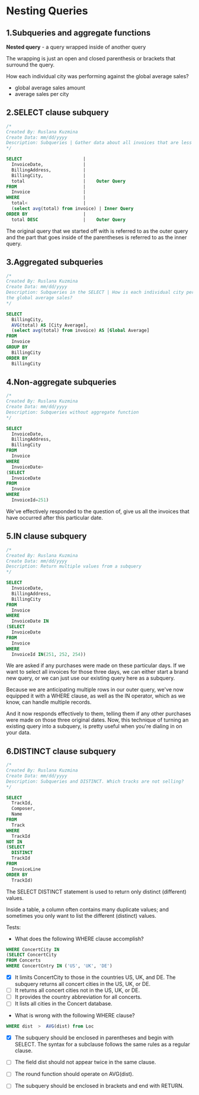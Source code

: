 # Nesting Queries

## 1.Subqueries and aggregate functions

**Nested query** - a query wrapped inside of another query

The wrapping is just an open and closed parenthesis or brackets that surround the
query.

How each individual city was performing against the global average sales?

- global average sales amount
- average sales per city

## 2.SELECT clause subquery

```sql
/*
Created By: Ruslana Kuzmina
Create Data: mm/dd/yyyy
Description: Subqueries | Gather data about all invoices that are less than this average?
*/

SELECT                       |
  InvoiceDate,               |
  BillingAddress,            |
  BillingCity,               |
  total                      |    Outer Query
FROM                         |
  Invoice                    |
WHERE                        |
  total<                     |
  (select avg(total) from invoice) | Inner Query
ORDER BY                     |
  total DESC                 |    Outer Query
```

The original query that we started off with is referred to as the outer query and
the part that goes inside of the parentheses is referred to as the inner query.

## 3.Aggregated subqueries

```sql
/*
Created By: Ruslana Kuzmina
Create Data: mm/dd/yyyy
Description: Subqueries in the SELECT | How is each individual city performing against
the global average sales?
*/

SELECT
  BillingCity,
  AVG(total) AS [City Average],
  (select avg(total) from invoice) AS [Global Average]
FROM
  Invoice
GROUP BY
  BillingCity
ORDER BY
  BillingCity
```

## 4.Non-aggregate subqueries

```sql
/*
Created By: Ruslana Kuzmina
Create Data: mm/dd/yyyy
Description: Subqueries without aggregate function
*/

SELECT
  InvoiceDate,
  BillingAddress,
  BillingCity
FROM
  Invoice
WHERE
  InvoiceDate>
(SELECT
  InvoiceDate
FROM
  Invoice
WHERE
  InvoiceId=251)
```

We've effectively responded to the question of, give us all the invoices that have
occurred after this particular date.

## 5.IN clause subquery

```sql
/*
Created By: Ruslana Kuzmina
Create Data: mm/dd/yyyy
Description: Return multiple values from a subquery
*/

SELECT
  InvoiceDate,
  BillingAddress,
  BillingCity
FROM
  Invoice
WHERE
  InvoiceDate IN
(SELECT
  InvoiceDate
FROM
  Invoice
WHERE
  InvoiceId IN(251, 252, 254))
```

We are asked if any purchases were made on these particular days. If we want to
select all invoices for those three days, we can either start a brand new query,
or we can just use our existing query here as a subquery.

Because we are anticipating multiple rows in our outer query, we've now equipped
it with a WHERE clause, as well as the IN operator, which as we know, can handle
multiple records.

And it now responds effectively to them, telling them if any other purchases were
made on those three original dates. Now, this technique of turning an existing query
into a subquery, is pretty useful when you're dialing in on your data.

## 6.DISTINCT clause subquery

```sql
/*
Created By: Ruslana Kuzmina
Create Data: mm/dd/yyyy
Description: Subqueries and DISTINCT. Which tracks are not selling?
*/

SELECT
  TrackId,
  Composer,
  Name
FROM 
  Track
WHERE
  TrackId
NOT IN
(SELECT
  DISTINCT
  TrackId
FROM
  InvoiceLine
ORDER BY
  TrackId)
```

The SELECT DISTINCT statement is used to return only distinct (different) values.

Inside a table, a column often contains many duplicate values; and sometimes you
only want to list the different (distinct) values.

Tests:

- What does the following WHERE clause accomplish?

```sql
WHERE ConcertCity IN
(SELECT ConcertCity
FROM Concerts
WHERE ConcertCntry IN ('US', 'UK', 'DE')
```

  - [x] It limits ConcertCity to those in the countries US, UK, and DE.
        The subquery returns all concert cities in the US, UK, or DE.
  - [ ] It returns all concert cities not in the US, UK, or DE.
  - [ ] It provides the country abbreviation for all concerts.
  - [ ] It lists all cities in the Concert database.

- What is wrong with the following WHERE clause?

```sql
WHERE dist  >  AVG(dist) from Loc
```

  - [x] The subquery should be enclosed in parentheses and begin with SELECT.
        The syntax for a subclause follows the same rules as a regular clause.
  - [ ] The field dist should not appear twice in the same clause.
  - [ ] The round function should operate on AVG(dist).
  - [ ] The subquery should be enclosed in brackets and end with RETURN.

